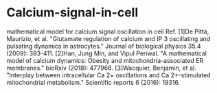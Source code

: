 # Calcium-signal-in-cell
mathematical model for calcium signal oscillation in cell
Ref. 
[1]De Pittà, Maurizio, et al. "Glutamate regulation of calcium and IP 3 oscillating and pulsating dynamics in astrocytes." Journal of biological physics 35.4 (2009): 383-411.
[2]Han, Jung Min, and Vipul Periwal. "A mathematical model of calcium dynamics: Obesity and mitochondria-associated ER membranes." bioRxiv (2018): 477968.
[3]Wacquier, Benjamin, et al. "Interplay between intracellular Ca 2+ oscillations and Ca 2+-stimulated mitochondrial metabolism." Scientific reports 6 (2016): 19316.
